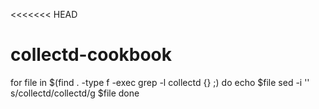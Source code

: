 <<<<<<< HEAD
# collectd-cookbook

for file in $(find . -type f -exec grep -l collectd {} \;)
do
  echo $file
  sed -i '' s/collectd/collectd/g $file
done

